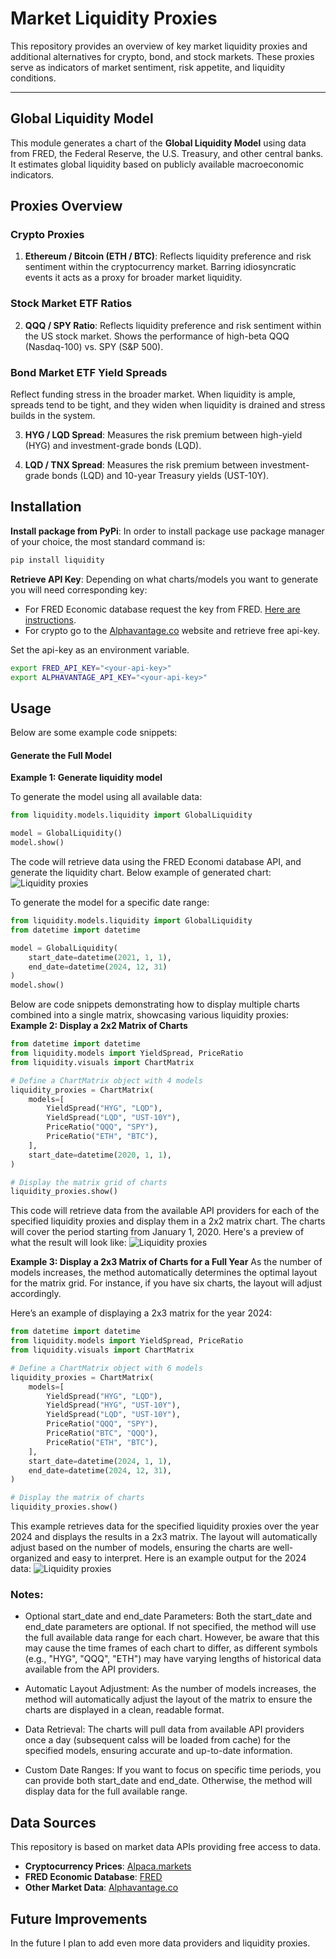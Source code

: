 # Market Liquidity Proxies

This repository provides an overview of key market liquidity proxies and additional alternatives for crypto, bond, and stock markets. These proxies serve as indicators of market sentiment, risk appetite, and liquidity conditions.

---

## Global Liquidity Model

This module generates a chart of the **Global Liquidity Model** using data from FRED, the Federal Reserve, the U.S. Treasury, and other central banks. It estimates global liquidity based on publicly available macroeconomic indicators.


## Proxies Overview

### Crypto Proxies

1. **Ethereum / Bitcoin (ETH / BTC)**:
Reflects liquidity preference and risk sentiment within the cryptocurrency market. Barring idiosyncratic events it acts as a proxy for broader market liquidity.

### Stock Market ETF Ratios
2. **QQQ / SPY Ratio**:
Reflects liquidity preference and risk sentiment within the US stock market. Shows the performance of high-beta QQQ (Nasdaq-100) vs. SPY (S&P 500).

### Bond Market ETF Yield Spreads
Reflect funding stress in the broader market. When liquidity is ample, spreads tend to be tight, and they widen when liquidity is drained and stress builds in the system.

3. **HYG / LQD Spread**:
Measures the risk premium between high-yield (HYG) and investment-grade bonds (LQD).

4. **LQD / TNX Spread**:
Measures the risk premium between investment-grade bonds (LQD) and 10-year Treasury yields (UST-10Y).


## Installation

**Install package from PyPi**:
In order to install package use package manager of your choice, the most standard command is:
```bash
pip install liquidity
```

**Retrieve API Key**: Depending on what charts/models you want to generate you will need corresponding key:
- For FRED Economic database request the key from FRED. [Here are instructions](https://fred.stlouisfed.org/docs/api/api_key.html).
- For crypto go to the [Alphavantage.co](https://www.alphavantage.co/) website and retrieve free api-key.

Set the api-key as an environment variable.
```bash
export FRED_API_KEY="<your-api-key>"
export ALPHAVANTAGE_API_KEY="<your-api-key>"
```

## Usage
Below are some example code snippets:

#### Generate the Full Model

**Example 1: Generate liquidity model**

To generate the model using all available data:

```python
from liquidity.models.liquidity import GlobalLiquidity

model = GlobalLiquidity()
model.show()
```

The code will retrieve data using the FRED Economi database API, and generate the liquidity chart. Below example of generated chart:
![Liquidity proxies](examples/global-liquidity-model.png)

To generate the model for a specific date range:

```python
from liquidity.models.liquidity import GlobalLiquidity
from datetime import datetime

model = GlobalLiquidity(
    start_date=datetime(2021, 1, 1),
    end_date=datetime(2024, 12, 31)
)
model.show()
```

Below are code snippets demonstrating how to display multiple charts combined into a single matrix, showcasing various liquidity proxies:
**Example 2: Display a 2x2 Matrix of Charts**
```python
from datetime import datetime
from liquidity.models import YieldSpread, PriceRatio
from liquidity.visuals import ChartMatrix

# Define a ChartMatrix object with 4 models
liquidity_proxies = ChartMatrix(
    models=[
        YieldSpread("HYG", "LQD"),
        YieldSpread("LQD", "UST-10Y"),
        PriceRatio("QQQ", "SPY"),
        PriceRatio("ETH", "BTC"),
    ],
    start_date=datetime(2020, 1, 1),
)

# Display the matrix grid of charts
liquidity_proxies.show()
```

This code will retrieve data from the available API providers for each of the specified liquidity proxies and display them in a 2x2 matrix chart. The charts will cover the period starting from January 1, 2020. Here's a preview of what the result will look like:
![Liquidity proxies](examples/matrix-chart-2x2-last-five-years.png)


**Example 3: Display a 2x3 Matrix of Charts for a Full Year**
As the number of models increases, the method automatically determines the optimal layout for the matrix grid. For instance, if you have six charts, the layout will adjust accordingly.

Here’s an example of displaying a 2x3 matrix for the year 2024:
```python
from datetime import datetime
from liquidity.models import YieldSpread, PriceRatio
from liquidity.visuals import ChartMatrix

# Define a ChartMatrix object with 6 models
liquidity_proxies = ChartMatrix(
    models=[
        YieldSpread("HYG", "LQD"),
        YieldSpread("HYG", "UST-10Y"),
        YieldSpread("LQD", "UST-10Y"),
        PriceRatio("QQQ", "SPY"),
        PriceRatio("BTC", "QQQ"),
        PriceRatio("ETH", "BTC"),
    ],
    start_date=datetime(2024, 1, 1),
    end_date=datetime(2024, 12, 31),
)

# Display the matrix of charts
liquidity_proxies.show()
```

This example retrieves data for the specified liquidity proxies over the year 2024 and displays the results in a 2x3 matrix. The layout will automatically adjust based on the number of models, ensuring the charts are well-organized and easy to interpret. Here is an example output for the 2024 data:
![Liquidity proxies](examples/matrix-chart-2x3-2024-year.png)

### Notes:
- Optional start_date and end_date Parameters: Both the start_date and end_date parameters are optional. If not specified, the method will use the full available data range for each chart. However, be aware that this may cause the time frames of each chart to differ, as different symbols (e.g., "HYG", "QQQ", "ETH") may have varying lengths of historical data available from the API providers.

- Automatic Layout Adjustment: As the number of models increases, the method will automatically adjust the layout of the matrix to ensure the charts are displayed in a clean, readable format.

- Data Retrieval: The charts will pull data from available API providers once a day (subsequent calss will be loaded from cache) for the specified models, ensuring accurate and up-to-date information.

- Custom Date Ranges: If you want to focus on specific time periods, you can provide both start_date and end_date. Otherwise, the method will display data for the full available range.

## Data Sources

This repository is based on market data APIs providing free access to data.

- **Cryptocurrency Prices**: [Alpaca.markets](https://alpaca.markets/)
- **FRED Economic Database**: [FRED](https://www.stlouisfed.org/)
- **Other Market Data**: [Alphavantage.co](https://www.alphavantage.co/)


## Future Improvements
In the future I plan to add even more data providers and liquidity proxies.
